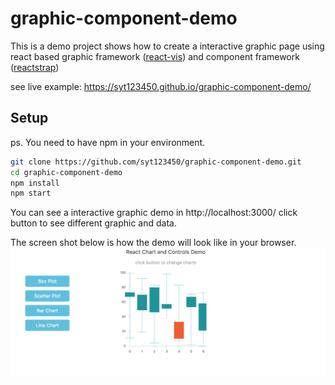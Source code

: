 # graphic-component-demo

This is a demo project shows how to create a interactive graphic page using react based graphic framework ([react-vis](https://github.com/uber/react-vis)) and component framework ([reactstrap](https://github.com/reactstrap/reactstrap))

see live example: https://syt123450.github.io/graphic-component-demo/

## Setup

ps. You need to have npm in your environment.

```bash
git clone https://github.com/syt123450/graphic-component-demo.git
cd graphic-component-demo
npm install
npm start
```
You can see a interactive graphic demo in http://localhost:3000/
click button to see different graphic and data.

The screen shot below is how the demo will look like in your browser.
![screenshot-url]

[screenshot-url]: https://github.com/syt123450/graphic-component-demo/blob/master/assets/demo.png
